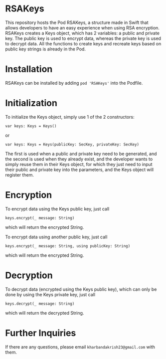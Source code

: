 # RSAKeys
This repository hosts the Pod RSAKeys, a structure made in Swift that allows developers to have an easy experience when using RSA encryption. 
RSAKeys creates a Keys object, which has 2 variables: a public and private key. The public key is used to encrypt data, whereas the private key is used to decrypt data. All the functions to create keys and recreate keys based on public key strings is already in the Pod. 

# Installation
RSAKeys can be installed by adding ```pod 'RSAKeys'``` into the Podfile.

# Initialization
To initialize the Keys object, simply use 1 of the 2 constructors:
```
var keys: Keys = Keys()
```
or
```
var keys: Keys = Keys(publicKey: SecKey, privateKey: SecKey)
```
The first is used when a public and private key need to be generated, and the second is used when they already exist, and the developer wants to simply reuse them in their Keys object, for which they just need to input their public and private key into the parameters, and the Keys object will register them.

# Encryption
To encrypt data using the Keys public key, just call
```
keys.encrypt(_ message: String)
```
which will return the encrypted String.

To encrypt data using another public key, just call
```
keys.encrypt(_ message: String, using publicKey: String)
```
which will return the encrypted String.

# Decryption
To decrypt data (encrypted using the Keys public key), which can only be done by using the Keys private key, just call
```
keys.decrypt(_ message: String)
```
which will return the decrypted String.

# Further Inquiries
If there are any questions, please email ```kharbandakrish23@gmail.com``` with them.
